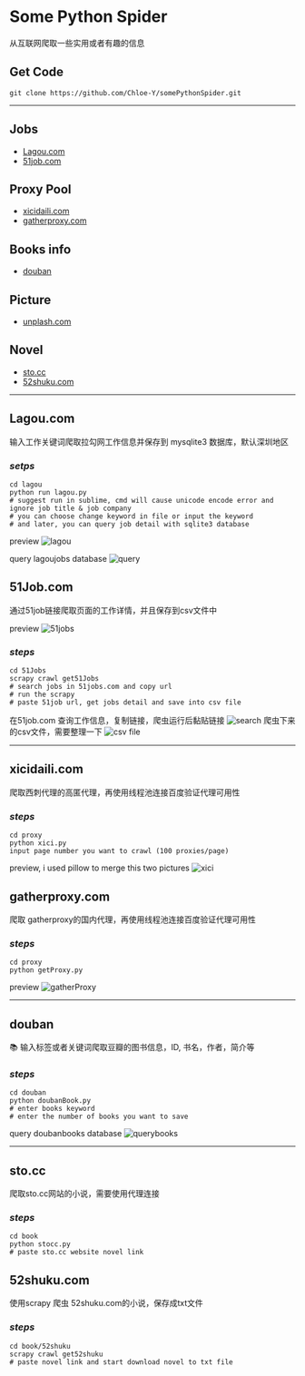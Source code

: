 # Some Python Spider
从互联网爬取一些实用或者有趣的信息

## Get Code

 ``` 
 git clone https://github.com/Chloe-Y/somePythonSpider.git
 ```
------
## Jobs
- [Lagou.com](#Lagou.com) 
- [51job.com](#51Job.com)

## Proxy Pool
* [xicidaili.com](xicidaili.com)
* [gatherproxy.com](gatherproxy.com)

## Books info
* [douban](douban) 

## Picture
* [unplash.com](unplash.com)

## Novel
* [sto.cc](sto.cc)
* [52shuku.com](52shuku.com)

------
## Lagou.com
输入工作关键词爬取拉勾网工作信息并保存到 mysqlite3 数据库，默认深圳地区

### *setps*
```
cd lagou
python run lagou.py 
# suggest run in sublime, cmd will cause unicode encode error and ignore job title & job company 
# you can choose change keyword in file or input the keyword
# and later, you can query job detail with sqlite3 database
```
preview
![lagou](https://github.com/Chloe-Y/somePythonSpider/blob/master/demo/lagou.png)

query lagoujobs database
![query](https://github.com/Chloe-Y/somePythonSpider/blob/master/demo/query.png)
 

## 51Job.com
通过51job链接爬取页面的工作详情，并且保存到csv文件中

preview
 ![51jobs](https://github.com/Chloe-Y/somePythonSpider/blob/master/demo/51jobs.png)

### *steps*
 ```
 cd 51Jobs
 scrapy crawl get51Jobs
 # search jobs in 51jobs.com and copy url
 # run the scrapy
 # paste 51job url, get jobs detail and save into csv file
 ```
 在51job.com 查询工作信息，复制链接，爬虫运行后黏贴链接
 ![search](https://github.com/Chloe-Y/somePythonSpider/blob/master/demo/search.gif)
 爬虫下来的csv文件，需要整理一下
 ![csv file](https://github.com/Chloe-Y/somePythonSpider/blob/master/demo/data.gif)
 
 ------
## xicidaili.com
爬取西刺代理的高匿代理，再使用线程池连接百度验证代理可用性

### *steps*
 ```
 cd proxy
 python xici.py
 input page number you want to crawl (100 proxies/page)
 ```
preview, i used pillow to merge this two pictures
![xici](https://github.com/Chloe-Y/somePythonSpider/blob/master/demo/getxici.png)

## gatherproxy.com
爬取 gatherproxy的国内代理，再使用线程池连接百度验证代理可用性

### *steps*
 ```
 cd proxy
 python getProxy.py
 ```
 preview
![gatherProxy](https://github.com/Chloe-Y/somePythonSpider/blob/master/demo/getproxy.png)
 
 ------
## douban
:books: 输入标签或者关键词爬取豆瓣的图书信息，ID, 书名，作者，简介等
 
### *steps* 
 ```
 cd douban
 python doubanBook.py
 # enter books keyword
 # enter the number of books you want to save
 ```
 query doubanbooks database
 ![querybooks](https://github.com/Chloe-Y/somePythonSpider/blob/master/demo/querybooks.png)
 
 ------
## sto.cc
爬取sto.cc网站的小说，需要使用代理连接
 
### *steps* 
```
cd book
python stocc.py
# paste sto.cc website novel link
```

## 52shuku.com
使用scrapy 爬虫 52shuku.com的小说，保存成txt文件

### *steps*
```
cd book/52shuku
scrapy crawl get52shuku
# paste novel link and start download novel to txt file
